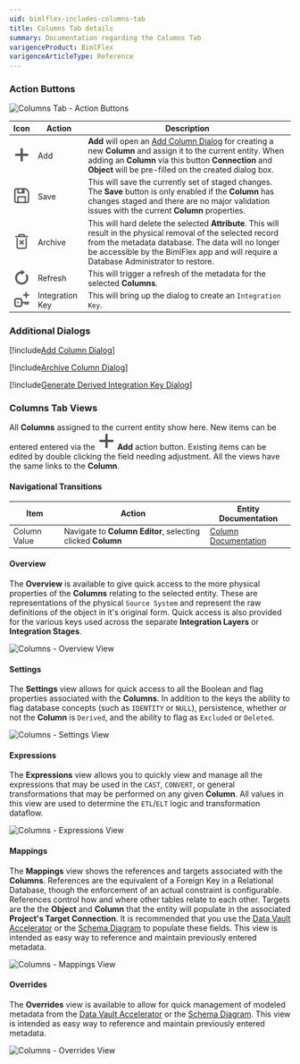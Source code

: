 ```yaml
---
uid: bimlflex-includes-columns-tab
title: Columns Tab details
summary: Documentation regarding the Columns Tab
varigenceProduct: BimlFlex
varigenceArticleType: Reference
---
```

### Action Buttons

<img
    src="images/bimlflex-tab-columns-actions.png"
    title="Columns Tab - Action Buttons"
/>

|Icon|Action|Description|
|-|-|-|
|<div class="icon-col m-5"><img src="../../static/img/add.svg" /></div>|<span class="nowrap-col m-5">Add</span>|**Add** will open an [Add Column Dialog](#add-column-dialog) for creating a new **Column** and assign it to the current entity.  When adding an **Column** via this button **Connection** and **Object** will be pre-filled on the created dialog box.|
|<div class="icon-col m-5"><img src="../../static/img/save.svg" /></div>|Save|This will save the currently set of staged changes.  The **Save** button is only enabled if the **Column** has changes staged and there are no major validation issues with the current **Column** properties.|
|<div class="icon-col m-5"><img src="../../static/img/archive-delete.svg" /></div>|<span class="nowrap-col m-5">Archive</span>|This will hard delete the selected **Attribute**.  This will result in the physical removal of the selected record from the metadata database.  The data will no longer be accessible by the BimlFlex app and will require a Database Administrator to restore.|[Archive Column](#archive-column-dialog)|
|<div class="icon-col m-5"><img src="../../static/img/refresh.svg" /></div>|Refresh|This will trigger a refresh of the metadata for the selected **Columns**.||
|<div class="icon-col m-5"><img src="../../static/img/composite-key.svg" /></div>|Integration Key|This will bring up the dialog to create an `Integration Key`.|[Generate Derived Integration Key](#generate-derived-integration-key-dialog)|

### Additional Dialogs  

[!include[Add Column Dialog](../dialogs/_dialog-add-column.md)]  

[!include[Archive Column Dialog](../dialogs/_dialog-archive-column-list.md)]  

[!include[Generate Derived Integration Key Dialog](../dialogs/_dialog-generate-derived-integration-key.md)]  

### Columns Tab Views  

All **Columns** assigned to the current entity show here.  New items can be entered entered via the <img class="icon-inline" src="../../static/img/add.svg" /> **Add** action button.  Existing items can be edited by double clicking the field needing adjustment.  All the views have the same links to the **Column**.  

#### Navigational Transitions  

|Item|Action|Entity Documentation|
|-|-|-|
|Column Value|Navigate to **Column Editor**, selecting clicked **Column**|[Column Documentation](xref:bimlflex-column-editor)

#### Overview  

The **Overview** is available to give quick access to the more physical properties of the **Columns** relating to the selected entity.  These are representations of the physical `Source System` and represent the raw definitions of the object in it's original form.  Quick access is also provided for the various keys used across the separate **Integration Layers** or **Integration Stages**.  

<img
    src="images/bimlflex-tab-columns-views-overview.png"
    title="Columns - Overview View"
/>

#### Settings  

The **Settings** view allows for quick access to all the Boolean and flag properties associated with the **Columns**.  In addition to the keys the ability to flag database concepts (such as `IDENTITY` or `NULL`), persistence, whether or not the **Column** is `Derived`, and the ability to flag as `Excluded` or `Deleted`.  

<img
    src="images/bimlflex-tab-columns-views-settings.png"
    title="Columns - Settings View"
/>

#### Expressions  

The **Expressions** view allows you to quickly view and manage all the expressions that may be used in the `CAST`, `CONVERT`, or general transformations that may be performed on any given **Column**.  All values in this view are used to determine the `ETL`/`ELT` logic and transformation dataflow.  

<img
    src="images/bimlflex-tab-columns-views-expressions.png"
    title="Columns - Expressions View"
/>

#### Mappings  

The **Mappings** view shows the references and targets associated with the **Columns**.  References are the equivalent of a Foreign Key in a Relational Database, though the enforcement of an actual constraint is configurable.  References control how and where other tables relate to each other.  Targets are the the **Object** and **Column** that the entity will populate in the associated **Project's Target Connection**.  It is recommended that you use the [Data Vault Accelerator](xref:bimlflex-data-vault-accelerator) or the [Schema Diagram](schema-diagram.md) to populate these fields.  This view is intended as easy way to reference and maintain previously entered metadata.  

<img
    src="images/bimlflex-tab-columns-views-mappings.png"
    title="Columns - Mappings View"
/>

#### Overrides  

The **Overrides** view is available to allow for quick management of modeled metadata from the [Data Vault Accelerator](xref:bimlflex-data-vault-accelerator) or the [Schema Diagram](schema-diagram.md).  This view is intended as easy way to reference and maintain previously entered metadata.  

<img
    src="images/bimlflex-tab-columns-views-overrides.png"
    title="Columns - Overrides View"
/>
